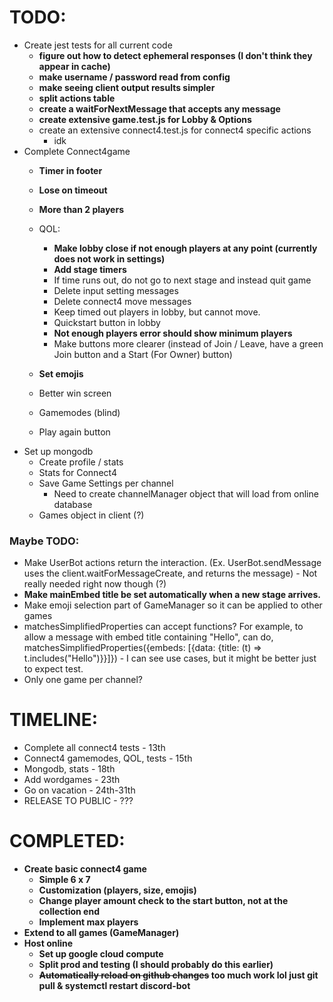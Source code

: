 # TODO:

- Create jest tests for all current code
    - **figure out how to detect ephemeral responses (I don't think they appear in cache)**
    - **make username / password read from config**
    - **make seeing client output results simpler**
    - **split actions table**
    - **create a waitForNextMessage that accepts any message**
    - **create extensive game.test.js for Lobby & Options**
    - create an extensive connect4.test.js for connect4 specific actions
        - idk
- Complete Connect4game
    - **Timer in footer**
    - **Lose on timeout**
    - **More than 2 players**
    - QOL:
        - **Make lobby close if not enough players at any point (currently does not work in settings)**
        - **Add stage timers**
        - If time runs out, do not go to next stage and instead quit game
        - Delete input setting messages
        - Delete connect4 move messages
        - Keep timed out players in lobby, but cannot move.
        - Quickstart button in lobby
        - **Not enough players error should show minimum players**
        - Make buttons more clearer (instead of Join / Leave, have a green Join button and a Start (For Owner) button)

    - **Set emojis**
    - Better win screen
    - Gamemodes (blind)
    - Play again button
- Set up mongodb
    - Create profile / stats
    - Stats for Connect4
    - Save Game Settings per channel
        - Need to create channelManager object that will load from online database
    - Games object in client (?)

### Maybe TODO:
- Make UserBot actions return the interaction. (Ex. UserBot.sendMessage uses the client.waitForMessageCreate, and returns the message) - Not really needed right now though (?)
- **Make mainEmbed title be set automatically when a new stage arrives.**
- Make emoji selection part of GameManager so it can be applied to other games
- matchesSimplifiedProperties can accept functions? For example, to allow a message with embed title containing "Hello", can do, matchesSimplifiedProperties({embeds: [{data: {title: (t) => t.includes("Hello")}}]}) - I can see use cases, but it might be better just to expect test.
- Only one game per channel?    


# TIMELINE:
- Complete all connect4 tests - 13th
- Connect4 gamemodes, QOL, tests - 15th
- Mongodb, stats - 18th
- Add wordgames - 23th
- Go on vacation - 24th-31th
- RELEASE TO PUBLIC - ???



# COMPLETED:

- **Create basic connect4 game**
    - **Simple 6 x 7** 
    - **Customization (players, size, emojis)**
    - **Change player amount check to the start button, not at the collection end**
    - **Implement max players**
- **Extend to all games (GameManager)**
- **Host online**
    - **Set up google cloud compute**
    - **Split prod and testing (I should probably do this earlier)**
    - **~~Automatically reload on github changes~~ too much work lol just git pull & systemctl restart discord-bot**